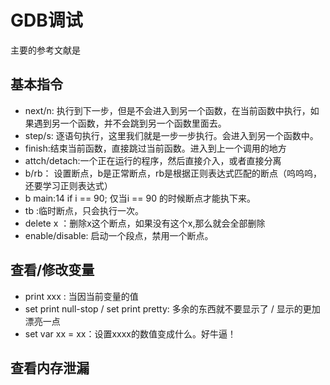 # GDB调试

主要的参考文献是

## 基本指令

- next/n: 执行到下一步，但是不会进入到另一个函数，在当前函数中执行，如果遇到另一个函数，并不会跳到另一个函数里面去。
- step/s: 逐语句执行，这里我们就是一步一步执行。会进入到另一个函数中。
- finish:结束当前函数，直接跳过当前函数。进入到上一个调用的地方
- attch/detach:一个正在运行的程序，然后直接介入，或者直接分离
- b/rb： 设置断点，b是正常断点，rb是根据正则表达式匹配的断点（呜呜呜，还要学习正则表达式）
- b main:14 if i == 90; 仅当i == 90 的时候断点才能执下来。
- tb :临时断点，只会执行一次。
- delete x ：删除x这个断点，如果没有这个x,那么就会全部删除
- enable/disable: 启动一个段点，禁用一个断点。

## 查看/修改变量

- print xxx : 当因当前变量的值
- set print null-stop / set print pretty: 多余的东西就不要显示了 / 显示的更加漂亮一点
- set var xx = xx：设置xxxx的数值变成什么。好牛逼！

## 查看内存泄漏